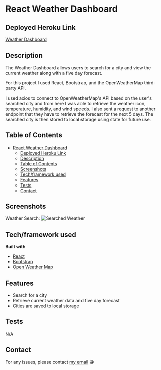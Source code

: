 # React Weather Dashboard

## Deployed Heroku Link

[Weather Dashboard](https://lw-weather-dashboard.herokuapp.com/)

## Description

The Weather Dashboard allows users to search for a city and view the current weather along with a five day forecast.

For this project I used React, Bootstrap, and the OpenWeatherMap third-party API.

I used axios to connect to OpenWeatherMap's API based on the user's searched city and from here I was able to retrieve the weather icon, temperature, humidity, and wind speeds. I also sent a request to another endpoint that they have to retrieve the forecast for the next 5 days. The searched city is then stored to local storage using state for future use.

## Table of Contents

- [React Weather Dashboard](#react-weather-dashboard)
  - [Deployed Heroku Link](#deployed-heroku-link)
  - [Description](#description)
  - [Table of Contents](#table-of-contents)
  - [Screenshots](#screenshots)
  - [Tech/framework used](#techframework-used)
  - [Features](#features)
  - [Tests](#tests)
  - [Contact](#contact)

## Screenshots

Weather Search:
![Searched Weather](./assets/images/weatherSearch.png "Weather Search")

## Tech/framework used

<b>Built with</b>

- [React](https://reactjs.org/)
- [Bootstrap](https://getbootstrap.com/)
- [Open Weather Map](https://openweathermap.org/)

## Features

- Search for a city
- Retrieve current weather data and five day forecast
- Cities are saved to local storage

## Tests

N/A

## Contact

For any issues, please contact [my email](mailto:leonwheeler08@gmail.com) 😀
